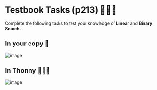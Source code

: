 # Testbook Tasks (p213) 👨🏽‍💻

Complete the following tasks to test your knowledge of **Linear** and **Binary Search.**

## In your copy 📝 

![image](https://github.com/ross-bish/Algorithms/assets/83789503/d9bdfbb4-d3db-4fc7-b4d3-f2dbdba1b2df)

## In Thonny 👨🏽‍💻

![image](https://github.com/ross-bish/Algorithms/assets/83789503/1bbfd6f6-5519-4ac0-baab-dae6e61e2aae)
